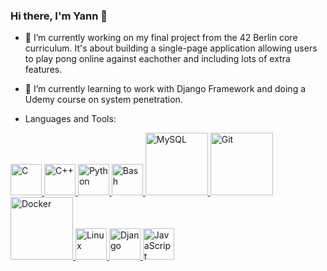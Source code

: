 ### Hi there, I'm Yann 👋

- 🔭 I’m currently working on my final project from the 42 Berlin core curriculum. It's about building a single-page application allowing users to play pong online against eachother and including lots of extra features.

- 🌱 I’m currently learning to work with Django Framework and doing a Udemy course on system penetration.

- Languages and Tools:
<a href="https://en.wikipedia.org/wiki/C_(programming_language)" target="_blank">
    <img src="https://upload.wikimedia.org/wikipedia/commons/1/19/C_Logo.png" alt="C" style="width: 50px;"/>
</a>
<a href="https://cplusplus.com/" target="_blank">
    <img src="https://upload.wikimedia.org/wikipedia/commons/1/18/ISO_C++_Logo.svg" alt="C++" style="width: 50px;"/>
</a>
<a href="https://www.python.org" target="_blank">
    <img src="https://upload.wikimedia.org/wikipedia/commons/c/c3/Python-logo-notext.svg" alt="Python" style="width: 50px;"/>
</a>
<a href="https://www.gnu.org/software/bash/" target="_blank">
    <img src="https://upload.wikimedia.org/wikipedia/commons/4/4b/Bash_Logo_Colored.svg" alt="Bash" style="width: 50px;"/>
</a>
<a href="https://www.mysql.com/" target="_blank">
    <img src="https://upload.wikimedia.org/wikipedia/commons/0/0a/MySQL_textlogo.svg" alt="MySQL" style="width: 100px;"/>
</a>
<a href="https://git-scm.com/" target="_blank">
    <img src="https://upload.wikimedia.org/wikipedia/commons/e/e0/Git-logo.svg" alt="Git" style="width: 100px;"/>
</a>
<a href="https://www.docker.com/" target="_blank">
    <img src="https://upload.wikimedia.org/wikipedia/commons/4/4e/Docker_%28container_engine%29_logo.svg" alt="Docker" style="width: 100px;"/>
</a>
<a href="https://www.kernel.org/" target="_blank">
    <img src="https://upload.wikimedia.org/wikipedia/commons/3/35/Tux.svg" alt="Linux" style="width: 50px;"/>
</a>
<a href="https://www.djangoproject.com/" target="_blank">
    <img src="https://upload.wikimedia.org/wikipedia/commons/7/75/Django_logo.svg" alt="Django" style="width: 50px;"/>
</a>
<a href="https://developer.mozilla.org/en-US/docs/Web/JavaScript" target="_blank">
    <img src="https://upload.wikimedia.org/wikipedia/commons/6/6a/JavaScript-logo.png" alt="JavaScript" style="width: 50px;"/>
</a>
